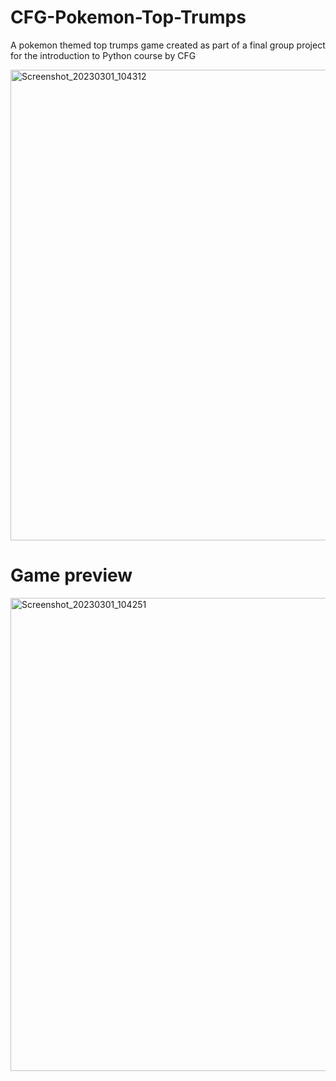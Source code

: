 # CFG-Pokemon-Top-Trumps
A pokemon themed top trumps game created as part of a final group project for the introduction to Python course by CFG

<img width="753" alt="Screenshot_20230301_104312" src="https://user-images.githubusercontent.com/111566464/222194838-2760ec73-3efc-4451-b2ed-e3c4d7eef99d.png">

# Game preview
<img width="757" alt="Screenshot_20230301_104251" src="https://user-images.githubusercontent.com/111566464/222116945-1a3b636c-3d5f-495d-bcac-3f53a98bb70f.png">
